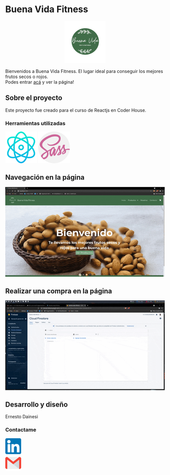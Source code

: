 # Buena Vida Fitness

<p align="center"><img src="./src/images/logo-buena-vida-circle.png" alt="logo" /></p>

Bienvenidos a Buena Vida Fitness. El lugar ideal para conseguir los mejores
frutos secos o rojos.  
Podes entrar [acá](https://buena-vida-fitness.web.app/) y ver la página!

## Sobre el proyecto

Este proyecto fue creado para el curso de Reactjs en Coder House.

### Herramientas utilizadas

<span><img src="./readme-imgs/reactjs-md.png" alt="react-logo" width="100" height="100" /></span>
<span><img src="./readme-imgs/sass-md.png" alt="sass-logo" width="100" height="100"/></span>

## Navegación en la página

![gif-navegacion](./readme-imgs/navegacion-reactjs.gif)

## Realizar una compra en la página

![gif-compra](./readme-imgs/realizar-compra.gif)

## Desarrollo y diseño

Ernesto Dainesi

### Contactame

<a href="https://www.linkedin.com/in/ernesto-dainesi/" target="_blank"><img src="./readme-imgs/linkedin-md.png" width="50" height="50"/></a>  
<a href="mailto:ernestodainesiperrot@gmail.com"><img src="./readme-imgs/gmail-md.png" width="50" height="50"/></a>

